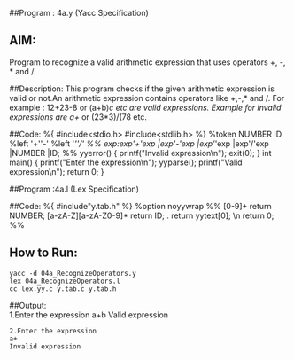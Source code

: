 ##Program : 4a.y (Yacc Specification)
## AIM:
Program to recognize a valid arithmetic expression that uses operators +, -, * and /.

##Description:
This program checks if the given arithmetic expression is valid or not.An arithmetic expression contains operators like +,-,* and /. For example : 12+23-8 or (a+b)*c etc are valid expressions.
Example for invalid expressions are a+* or (23*3)/(78 etc.

##Code:
    %{
    #include<stdio.h>
    #include<stdlib.h>
    %}
    %token NUMBER ID
    %left '+''-'
    %left '*''/'
    %%
    exp:exp'+'exp
    |exp'-'exp
    |exp'*'exp
    |exp'/'exp
    |NUMBER
    |ID;
    %%
    yyerror()
    {
  	printf("Invalid expression\n");
 	exit(0);
     }
    int main()
    {
 	printf("Enter the expression\n");
 	yyparse();
 	printf("Valid expression\n");
 	return 0;
    }




##Program :4a.l (Lex Specification)

##Code:
    %{
    #include"y.tab.h"
    %}
    %option noyywrap
    %%
    [0-9]+                  return NUMBER;
    [a-zA-Z][a-zA-Z0-9]*    return ID;
    .                       return yytext[0];
    \n                      return 0;
    %%

## How to Run:  
    yacc -d 04a_RecognizeOperators.y  
    lex 04a_RecognizeOperators.l  
    cc lex.yy.c y.tab.c y.tab.h  

##Output:  
    1.Enter the expression
    a+b
    Valid expression

    2.Enter the expression
    a+
    Invalid expression

















































































		
